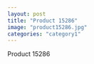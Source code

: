 ```yaml
---
layout: post
title: "Product 15286"
image: "product15286.jpg"
categories: "category1"
---
```

Product 15286
